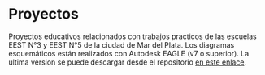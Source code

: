 # Proyectos
Proyectos educativos relacionados con trabajos practicos de las escuelas EEST N°3 y EEST N°5 de la ciudad de Mar del Plata.
Los diagramas esquemáticos están realizados con Autodesk EAGLE (v7 o superior).
La ultima version se puede descargar desde el repositorio [en este enlace](https://github.com/lmtreser/Proyectos).
